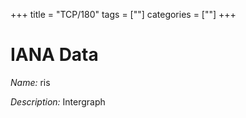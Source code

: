 +++
title = "TCP/180"
tags = [""]
categories = [""]
+++

# IANA Data

_Name:_ ris

_Description:_ Intergraph

